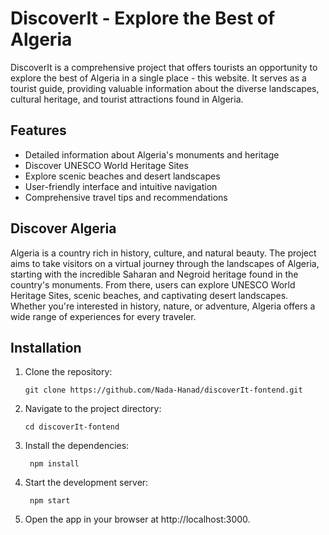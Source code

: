 # DiscoverIt - Explore the Best of Algeria

DiscoverIt is a comprehensive project that offers tourists an opportunity to explore the best of Algeria in a single place - this website. It serves as a tourist guide, providing valuable information about the diverse landscapes, cultural heritage, and tourist attractions found in Algeria.

## Features

- Detailed information about Algeria's monuments and heritage
- Discover UNESCO World Heritage Sites
- Explore scenic beaches and desert landscapes
- User-friendly interface and intuitive navigation
- Comprehensive travel tips and recommendations

## Discover Algeria

Algeria is a country rich in history, culture, and natural beauty. The project aims to take visitors on a virtual journey through the landscapes of Algeria, starting with the incredible Saharan and Negroid heritage found in the country's monuments. From there, users can explore UNESCO World Heritage Sites, scenic beaches, and captivating desert landscapes. Whether you're interested in history, nature, or adventure, Algeria offers a wide range of experiences for every traveler.

## Installation

1. Clone the repository:

   ```shell
   git clone https://github.com/Nada-Hanad/discoverIt-fontend.git
   ```

2. Navigate to the project directory:

   ```shell
   cd discoverIt-fontend
   ```

3. Install the dependencies:

   ```shell
    npm install
   ```

4. Start the development server:

   ```shell
    npm start
   ```

5. Open the app in your browser at http://localhost:3000.
